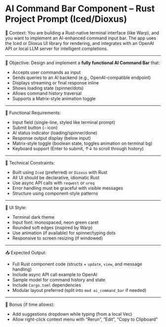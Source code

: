 # AI Command Bar Component – Rust Project Prompt (Iced/Dioxus)

🧠 Context:
You are building a Rust-native terminal interface (like Warp), and you want to implement an AI-enhanced command input bar. The app uses the Iced or Dioxus UI library for rendering, and integrates with an OpenAI API or local LLM server for intelligent completions.

---

🎯 Objective:
Design and implement a **fully functional AI Command Bar** that:
- Accepts user commands as input
- Sends queries to an AI backend (e.g., OpenAI-compatible endpoint)
- Displays streaming or final response inline
- Shows loading state (spinner/dots)
- Allows command history traversal
- Supports a Matrix-style animation toggle

---

🧱 Functional Requirements:
- Input field (single-line, styled like terminal prompt)
- Submit button (`⏎` icon)
- AI status indicator (loading/spinner/done)
- Response output display (below input)
- Matrix-style toggle (boolean state, toggles animation on terminal bg)
- Keyboard support (Enter to submit, ↑↓ to scroll through history)

---

🔧 Technical Constraints:
- Built using `Iced` (preferred) or `Dioxus` with Rust
- All UI should be declarative, idiomatic Rust
- Use async API calls with `reqwest` or `ureq`
- Error handling must be graceful with visible messages
- Structure using component-style patterns

---

🎨 UI Style:
- Terminal dark theme
- Input font: monospaced, neon green caret
- Rounded soft edges (inspired by Warp)
- Use animation (if available) for spinner/typing dots
- Responsive to screen resizing (if windowed)

---

📤 Expected Output:
- Full Rust component code (structs + `update`, `view`, and message handling)
- Include async API call example to OpenAI
- Sample model for command history and state
- Include `Cargo.toml` dependencies
- Modular layout preferred (split into `mod ai_command_bar` if needed)

---

🧪 Bonus (if time allows):
- Add suggestions dropdown while typing (from a local Vec<String>)
- Allow right-click context menu with “Rerun”, “Edit”, “Copy to Clipboard”

